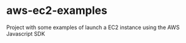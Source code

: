 # aws-ec2-examples

Project with some examples of launch a EC2 instance using the AWS Javascript SDK

